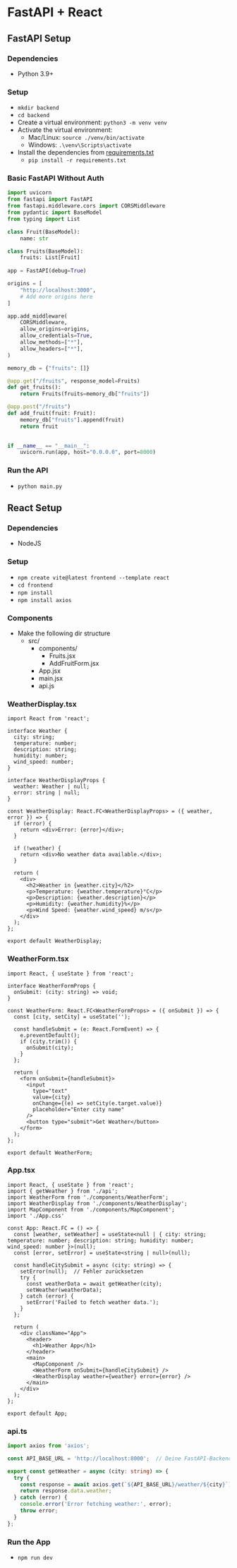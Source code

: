 # FastAPI + React

## FastAPI Setup

### Dependencies

- Python 3.9+

### Setup

- `mkdir backend`
- `cd backend`
- Create a virtual environment: `python3 -m venv venv`
- Activate the virtual environment:
  - Mac/Linux: `source ./venv/bin/activate`
  - Windows: `.\venv\Scripts\activate`
- Install the dependencies from [requirements.txt](./backend/requirements.txt)
  - `pip install -r requirements.txt`

### Basic FastAPI Without Auth

```python
import uvicorn
from fastapi import FastAPI
from fastapi.middleware.cors import CORSMiddleware
from pydantic import BaseModel
from typing import List

class Fruit(BaseModel):
    name: str

class Fruits(BaseModel):
    fruits: List[Fruit]
    
app = FastAPI(debug=True)

origins = [
    "http://localhost:3000",
    # Add more origins here
]

app.add_middleware(
    CORSMiddleware,
    allow_origins=origins,
    allow_credentials=True,
    allow_methods=["*"],
    allow_headers=["*"],
)

memory_db = {"fruits": []}

@app.get("/fruits", response_model=Fruits)
def get_fruits():
    return Fruits(fruits=memory_db["fruits"])

@app.post("/fruits")
def add_fruit(fruit: Fruit):
    memory_db["fruits"].append(fruit)
    return fruit
    

if __name__ == "__main__":
    uvicorn.run(app, host="0.0.0.0", port=8000)
```

### Run the API

- `python main.py`

## React Setup

### Dependencies 

- NodeJS

### Setup 

- `npm create vite@latest frontend --template react`
- `cd frontend`
- `npm install`
- `npm install axios`

### Components

- Make the following dir structure
  - src/
    - components/
      - Fruits.jsx
      - AddFruitForm.jsx
    - App.jsx
    - main.jsx
    - api.js

### WeatherDisplay.tsx

```tsx
import React from 'react';

interface Weather {
  city: string;
  temperature: number;
  description: string;
  humidity: number;
  wind_speed: number;
}

interface WeatherDisplayProps {
  weather: Weather | null;
  error: string | null;
}

const WeatherDisplay: React.FC<WeatherDisplayProps> = ({ weather, error }) => {
  if (error) {
    return <div>Error: {error}</div>;
  }

  if (!weather) {
    return <div>No weather data available.</div>;
  }

  return (
    <div>
      <h2>Weather in {weather.city}</h2>
      <p>Temperature: {weather.temperature}°C</p>
      <p>Description: {weather.description}</p>
      <p>Humidity: {weather.humidity}%</p>
      <p>Wind Speed: {weather.wind_speed} m/s</p>
    </div>
  );
};

export default WeatherDisplay;
```

### WeatherForm.tsx

```tsx
import React, { useState } from 'react';

interface WeatherFormProps {
  onSubmit: (city: string) => void;
}

const WeatherForm: React.FC<WeatherFormProps> = ({ onSubmit }) => {
  const [city, setCity] = useState('');

  const handleSubmit = (e: React.FormEvent) => {
    e.preventDefault();
    if (city.trim()) {
      onSubmit(city);
    }
  };

  return (
    <form onSubmit={handleSubmit}>
      <input
        type="text"
        value={city}
        onChange={(e) => setCity(e.target.value)}
        placeholder="Enter city name"
      />
      <button type="submit">Get Weather</button>
    </form>
  );
};

export default WeatherForm;
```

### App.tsx

```tsx
import React, { useState } from 'react';
import { getWeather } from './api';
import WeatherForm from './components/WeatherForm';
import WeatherDisplay from './components/WeatherDisplay';
import MapComponent from './components/MapComponent';
import './App.css'

const App: React.FC = () => {
  const [weather, setWeather] = useState<null | { city: string; temperature: number; description: string; humidity: number; wind_speed: number }>(null);
  const [error, setError] = useState<string | null>(null);

  const handleCitySubmit = async (city: string) => {
    setError(null);  // Fehler zurücksetzen
    try {
      const weatherData = await getWeather(city);
      setWeather(weatherData);
    } catch (error) {
      setError('Failed to fetch weather data.');
    }
  };

  return (
    <div className="App">
      <header>
        <h1>Weather App</h1>
      </header>
      <main>
        <MapComponent />
        <WeatherForm onSubmit={handleCitySubmit} />
        <WeatherDisplay weather={weather} error={error} /> 
      </main>
    </div>
  );
};

export default App;
```

### api.ts

```ts
import axios from 'axios';

const API_BASE_URL = 'http://localhost:8000';  // Deine FastAPI-Backend-URL

export const getWeather = async (city: string) => {
  try {
    const response = await axios.get(`${API_BASE_URL}/weather/${city}`);
    return response.data.weather;
  } catch (error) {
    console.error('Error fetching weather:', error);
    throw error;
  }
};
```

### Run the App

- `npm run dev`
